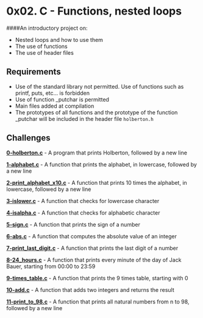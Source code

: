 # 0x02. C - Functions, nested loops
  
####An introductory project on:
- Nested loops and how to use them
- The use of functions
- The use of header files

## Requirements
- Use of the standard library not permitted. Use of functions such as printf, puts, etc… is forbidden
- Use of function _putchar is permitted
- Main files added at compilation
- The prototypes of all functions and the prototype of the function _putchar will be included in the header file `holberton.h`

## Challenges

**[0-holberton.c](0-holberton.c)** - A program that prints Holberton, followed by a new line

**[1-alphabet.c](1-alphabet.c)** - A function that prints the alphabet, in lowercase, followed by a new line

**[2-print_alphabet_x10.c](2-print_alphabet_x10.c)** - A function that prints 10 times the alphabet, in lowercase, followed by a new line

**[3-islower.c](3-islower.c)** - A function that checks for lowercase character

**[4-isalpha.c](4-isalpha.c)** - A function that checks for alphabetic character

**[5-sign.c](5-sign.c)** - A function that prints the sign of a number

**[6-abs.c](6-abs.c)** - A function that computes the absolute value of an integer

**[7-print_last_digit.c](7-print_last_digit.c)** - A function that prints the last digit of a number

**[8-24_hours.c](8-24_hours.c)** - A function that prints every minute of the day of Jack Bauer, starting from 00:00 to 23:59

**[9-times_table.c](9-times_table.c)** - A function that prints the 9 times table, starting with 0

**[10-add.c](10-add.c)** - A function that adds two integers and returns the result

**[11-print_to_98.c](11-print_to_98.c)** - A function that prints all natural numbers from n to 98, followed by a new line

